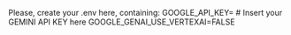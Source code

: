 Please, create your .env here, containing:
GOOGLE_API_KEY= # Insert your GEMINI API KEY here
GOOGLE_GENAI_USE_VERTEXAI=FALSE

